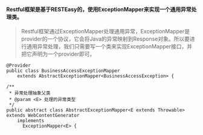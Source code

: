 #### Restful框架是基于RESTEasy的，使用ExceptionMapper来实现一个通用异常处理类。
> Restful框架通过ExceptionMapper处理通用异常，ExceptionMapper是provider的一个协议，它会将Java的异常映射到Response对象。所以要进行通用异常处理，我们只需要写一个类来实现ExceptionMapper接口，并把它声明为一个provider即可。

```
@Provider
public class BusinessAccessExceptionMapper
    extends AbstractExceptionMapper<BusinessAccessException> {
```

```
/**
 * 异常处理抽象父类
 * @param <E> 处理的异常类型
 */
public abstract class AbstractExceptionMapper<E extends Throwable> extends WebContentGenerator
    implements
      ExceptionMapper<E> {
```